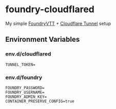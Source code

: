 # foundry-cloudflared

My simple [FoundryVTT](https://foundryvtt.com) + [Cloudflare Tunnel](https://www.cloudflare.com/products/tunnel/) setup

## Environment Variables

### env.d/cloudflared
```
TUNNEL_TOKEN=
```

### env.d/foundry
```
FOUNDRY_PASSWORD=
FOUNDRY_USERNAME=
FOUNDRY_ADMIN_KEY=
CONTAINER_PRESERVE_CONFIG=true
```
